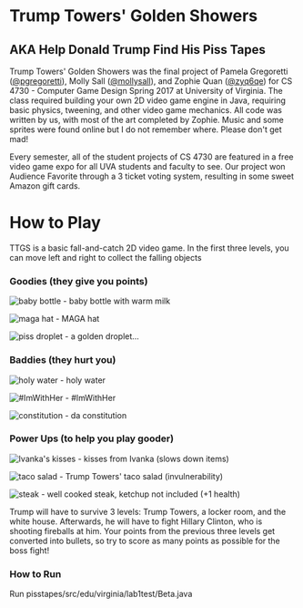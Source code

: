 # Trump Towers' Golden Showers
## AKA Help Donald Trump Find His Piss Tapes

Trump Towers' Golden Showers was the final project of Pamela Gregoretti ([@pgregoretti](https://github.com/pgregoretti)), Molly Sall ([@mollysall](https://github.com/mollysall)), and Zophie Quan ([@zyq6qe](https://github.com/zyq6qe)) for CS 4730 - Computer Game Design Spring 2017 at University of Virginia. The class required building your own 2D video game engine in Java, requiring basic physics, tweening, and other video game mechanics. All code was written by us, with most of the art completed by Zophie. Music and some sprites were found online but I do not remember where. Please don't get mad!

Every semester, all of the student projects of CS 4730 are featured in a free video game expo for all UVA students and faculty to see. Our project won Audience Favorite through a 3 ticket voting system, resulting in some sweet Amazon gift cards.

# How to Play

TTGS is a basic fall-and-catch 2D video game. In the first three levels, you can move left and right to collect the falling objects

### Goodies (they give you points)

![baby bottle](https://raw.githubusercontent.com/pgregoretti/pisstapes/master/resources/babybottle.png) - baby bottle with warm milk

![maga hat](https://raw.githubusercontent.com/pgregoretti/pisstapes/master/resources/MAGA.png) - MAGA hat

![piss droplet](https://raw.githubusercontent.com/pgregoretti/pisstapes/master/resources/piss.png) - a golden droplet...

### Baddies (they hurt you)

![holy water](https://raw.githubusercontent.com/pgregoretti/pisstapes/master/resources/holywater.png) - holy water

![#ImWithHer](https://raw.githubusercontent.com/pgregoretti/pisstapes/master/resources/imwithher.png) - #ImWithHer

![constitution](https://raw.githubusercontent.com/pgregoretti/pisstapes/master/resources/constitution.png) - da constitution

### Power Ups (to help you play gooder)

![Ivanka's kisses](https://raw.githubusercontent.com/pgregoretti/pisstapes/master/resources/kiss.png) - kisses from Ivanka (slows down items)

![taco salad](https://raw.githubusercontent.com/pgregoretti/pisstapes/master/resources/tacosalad.png) - Trump Towers' taco salad (invulnerability)

![steak](https://raw.githubusercontent.com/pgregoretti/pisstapes/master/resources/meatloaf.png) - well cooked steak, ketchup not included (+1 health)


Trump will have to survive 3 levels: Trump Towers, a locker room, and the white house. Afterwards, he will have to fight Hillary Clinton, who is shooting fireballs at him. Your points from the previous three levels get converted into bullets, so try to score as many points as possible for the boss fight!

### How to Run

Run pisstapes/src/edu/virginia/lab1test/Beta.java
